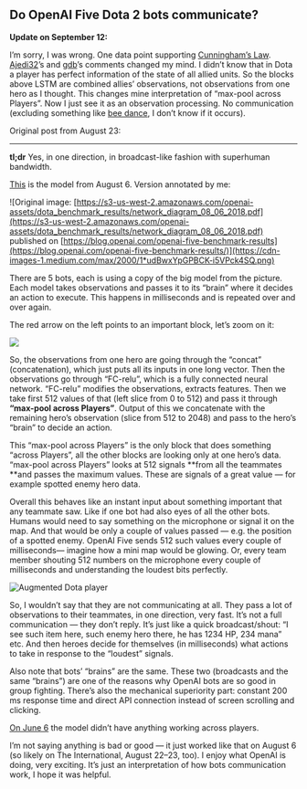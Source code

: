 
## Do OpenAI Five Dota 2 bots communicate?

**Update on September 12:**

I’m sorry, I was wrong. One data point supporting [Cunningham’s Law](https://meta.wikimedia.org/wiki/Cunningham%27s_Law). [Ajedi32](https://news.ycombinator.com/item?id=17968829)’s and [gdb](https://twitter.com/gdb/status/1039912132622442496)’s comments changed my mind. I didn’t know that in Dota a player has perfect information of the state of all allied units. So the blocks above LSTM are combined allies’ observations, not observations from one hero as I thought. This changes mine interpretation of “max-pool across Players”. Now I just see it as an observation processing. No communication (excluding something like [bee dance](https://en.wikipedia.org/wiki/Waggle_dance), I don’t know if it occurs).

Original post from August 23:

***

**tl;dr** Yes, in one direction, in broadcast-like fashion with superhuman bandwidth.

[This](https://s3-us-west-2.amazonaws.com/openai-assets/dota_benchmark_results/network_diagram_08_06_2018.pdf) is the model from August 6. Version annotated by me:

![Original image: [https://s3-us-west-2.amazonaws.com/openai-assets/dota_benchmark_results/network_diagram_08_06_2018.pdf](https://s3-us-west-2.amazonaws.com/openai-assets/dota_benchmark_results/network_diagram_08_06_2018.pdf) published on [https://blog.openai.com/openai-five-benchmark-results](https://blog.openai.com/openai-five-benchmark-results/)](https://cdn-images-1.medium.com/max/2000/1*udBwxYpGPBCK-i5VPck4SQ.png)

There are 5 bots, each is using a copy of the big model from the picture. Each model takes observations and passes it to its “brain” where it decides an action to execute. This happens in milliseconds and is repeated over and over again.

The red arrow on the left points to an important block, let’s zoom on it:

![](https://cdn-images-1.medium.com/max/2000/1*A5Vpvxg5rB3qajdOC7d0Yg.png)

So, the observations from one hero are going through the “concat” (concatenation), which just puts all its inputs in one long vector. Then the observations go through “FC-relu”, which is a fully connected neural network. “FC-relu” modifies the observations, extracts features. Then we take first 512 values of that (left slice from 0 to 512) and pass it through **“max-pool across Players”**. Output of this we concatenate with the remaining hero’s observation (slice from 512 to 2048) and pass to the hero’s “brain” to decide an action.

This “max-pool across Players” is the only block that does something “across Players”, all the other blocks are looking only at one hero’s data. “max-pool across Players” looks at 512 signals **from all the teammates **and passes the maximum values. These are signals of a great value — for example spotted enemy hero data.

Overall this behaves like an instant input about something important that any teammate saw. Like if one bot had also eyes of all the other bots. Humans would need to say something on the microphone or signal it on the map. And that would be only a couple of values passed — e.g. the position of a spotted enemy. OpenAI Five sends 512 such values every couple of milliseconds— imagine how a mini map would be glowing. Or, every team member shouting 512 numbers on the microphone every couple of milliseconds and understanding the loudest bits perfectly.

![Augmented Dota player](https://cdn-images-1.medium.com/max/2000/1*xE6LyOzFmzQwphaRvCJgHA.jpeg)

So, I wouldn’t say that they are not communicating at all. They pass a lot of observations to their teammates, in one direction, very fast. It’s not a full communication — they don’t reply. It’s just like a quick broadcast/shout: “I see such item here, such enemy hero there, he has 1234 HP, 234 mana” etc. And then heroes decide for themselves (in milliseconds) what actions to take in response to the “loudest” signals.

Also note that bots’ “brains” are the same. These two (broadcasts and the same “brains”) are one of the reasons why OpenAI bots are so good in group fighting. There’s also the mechanical superiority part: constant 200 ms response time and direct API connection instead of screen scrolling and clicking.

[On June 6](https://d4mucfpksywv.cloudfront.net/research-covers/openai-five/network-architecture.pdf) the model didn’t have anything working across players.

I’m not saying anything is bad or good — it just worked like that on August 6 (so likely on The International, August 22–23, too). I enjoy what OpenAI is doing, very exciting. It’s just an interpretation of how bots communication work, I hope it was helpful.

